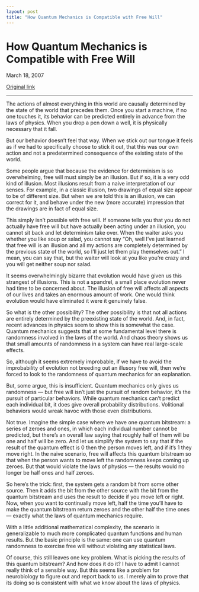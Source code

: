 ```yaml
---
layout: post
title: "How Quantum Mechanics is Compatible with Free Will"
---
```

How Quantum Mechanics is Compatible with Free Will
==================================================

March 18, 2007

[Original link](http://www.aaronsw.com/weblog/quantumwill)

* * * * *

The actions of almost everything in this world are causally determined
by the state of the world that precedes them. Once you start a machine,
if no one touches it, its behavior can be predicted entirely in advance
from the laws of physics. When you drop a pen down a well, it is
physically necessary that it fall.

But our behavior doesn’t feel that way. When we stick out our tongue it
feels as if we had to specifically choose to stick it out, that this was
our own action and not a predetermined consequence of the existing state
of the world.

Some people argue that because the evidence for determinism is so
overwhelming, free will must simply be an illusion. But if so, it is a
very odd kind of illusion. Most illusions result from a naive
interpretation of our senses. For example, in a classic illusion, two
drawings of equal size appear to be of different size. But when we are
told this is an illusion, we can correct for it, and behave under the
new (more accurate) impression that the drawings are in fact of equal
size.

This simply isn’t possible with free will. If someone tells you that you
do not actually have free will but have actually been acting under an
illusion, you cannot sit back and let determinism take over. When the
waiter asks you whether you like soup or salad, you cannot say “Oh, well
I’ve just learned that free will is an illusion and all my actions are
completely determined by the previous state of the world, so I’ll just
let them play themselves out.” I mean, you can say that, but the waiter
will look at you like you’re crazy and you will get neither soup nor
salad.

It seems overwhelmingly bizarre that evolution would have given us this
strangest of illusions. This is not a spandrel, a small place evolution
never had time to be concerned about. The illusion of free will affects
all aspects of our lives and takes an enormous amount of work. One would
think evolution would have eliminated it were it genuinely false.

So what is the other possibility? The other possibility is that not all
actions are entirely determined by the preexisting state of the world.
And, in fact, recent advances in physics seem to show this is somewhat
the case. Quantum mechanics suggests that at some fundamental level
there is randomness involved in the laws of the world. And chaos theory
shows us that small amounts of randomness in a system can have real
large-scale effects.

So, although it seems extremely improbable, if we have to avoid the
improbability of evolution not breeding out an illusory free will, then
we’re forced to look to the randomness of quantum mechanics for an
explanation.

But, some argue, this is insufficient. Quantum mechanics only gives us
randomness — but free will isn’t just the pursuit of random behavior,
it’s the pursuit of particular behaviors. While quantum mechanics can’t
predict each individual bit, it does give overall probability
distributions. Volitional behaviors would wreak havoc with those even
distributions.

Not true. Imagine the simple case where we have one quantum bitstream: a
series of zeroes and ones, in which each individual number cannot be
predicted, but there’s an overall law saying that roughly half of them
will be one and half will be zero. And let us simplify the system to say
that if the result of the quantum effect is 0 then the person moves
left, and if it’s 1 they move right. In the naive scenario, free will
affects this quantum bitstream so that when the person wants to move
left the randomness keeps coming up zeroes. But that would violate the
laws of physics — the results would no longer be half ones and half
zeroes.

So here’s the trick: first, the system gets a random bit from some other
source. Then it adds the bit from the other source with the bit from the
quantum bitstream and uses the result to decide if you move left or
right. Now, when you want to continually move left, half the time you’ll
have to make the quantum bitstream return zeroes and the other half the
time ones — exactly what the laws of quantum mechanics require.

With a little additional mathematical complexity, the scenario is
generalizable to much more complicated quantum functions and human
results. But the basic principle is the same: one can use quantum
randomness to exercise free will without violating any statistical laws.

Of course, this still leaves one key problem. What is picking the
results of this quantum bitstream? And how does it do it? I have to
admit I cannot really think of a sensible way. But this seems like a
problem for neurobiology to figure out and report back to us. I merely
aim to prove that its doing so is consistent with what we know about the
laws of physics.
